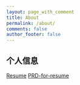 ```yaml
---
layout: page_with_comment
title: About
permalink: /about/
comments: false
author_footer: false
---
```


## 个人信息 
[Resume](https://adongliang.github.io/%E5%85%AB%E9%81%93%E8%83%A1%E8%AF%B4/2020/04/01/resume/)
[PRD-for-resume](https://adongliang.github.io/PRD_for_resume/index.html)
